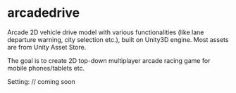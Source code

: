 # arcadedrive

Arcade 2D vehicle drive model with various functionalities (like lane departure warning, city selection etc.), built on Unity3D engine.
Most assets are from Unity Asset Store.

The goal is to create 2D top-down multiplayer arcade racing game for mobile phones/tablets etc.

Setting:
// coming soon
